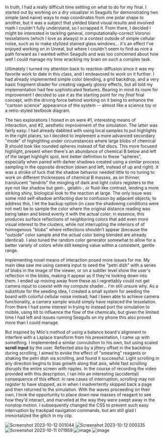 In truth, I had a really difficult time settling on what to do for my final. I started out by working on a dry visualizer in Seagulls for demonstrating two simple (and naive) ways to map coordinates from one polar shape to another, but it was a subject that yielded bland visual results and involved math I couldn't fully understand, so I scrapped it. From there, I decided I might be interested in tackling general, computationally-correct Voronoi tesselations (which I love as always) in a context outside of simple cellular noise, such as to make stylized stained glass windows... it's an effect I've enjoyed working on in Unreal, but where I couldn't seem to find as nice a path forward as I wanted within Seagulls and was too concerned about how well I could manage my time wracking my brain on such a complex task.

Ultimately I turned my attention back to reaction-diffusion since it was my favorite work to date in this class, and I endeavored to work on it further. I had already implemented simple color blending, a grid backdrop, and a very basic fragment shader for creating vaguely glossy effects, but all told my implementation had few sophisticated features. Bearing in mind its room for improvement I decided to use it as the starting point for my _final_ final concept, with the driving force behind working on it being to enhance the "cartoon science" appearance of the system -- almost like a science toy or a retro-styled textbook diagram.

The two explorations I honed in on were #1, interesting means of interaction, and #2, aesthetic improvement of the simulation. The latter was fairly easy: I had already dabbled with using local samples to put highlights in the right places, so I decided to implement a more advanced secondary "mode" of highighting under circumstances where large blobs of chemical B should look like rounded spheres instead of flat discs. This more focused highlight, present when there's an abundance of chemical B below and left of the target highlight spot, lent better definition to these "spheres", especially when paired with darker shadows created using a similar process sampling in the opposite direction (down and left, instead of up and right). It was a stroke of luck that the shadow behavior needed little to no tuning to work on different thicknesses of chemical B masses, as on thinner, translucent "tendrils" the mingling of dark and light colors registers to the eye not like shadow but gem-, gelatin-, or fluid-like contrast, lending a more striking shiny, biological look to the reaction at large. The only issue was some mild self-shadow artifacting due to confusion by adjacent objects; to address this, I let the backup option (in case the shadowing conditions were not met) be to sample the color where the original distance reading was being taken and blend evenly it with the actual color; in essence, this produces surface reflections of neighboring colors that add even more visual interest to the clusters, while not interrupting the interiors of of homogenous "blobs" where reflections shouldn't appear (because the "outside" color sample and the actual color being blended are already identical). I also tuned the random color generator somewhat to allow for a better variety of colors while still keeping value within a consistent, gentle range.

Implementing novel means of interaction posed more issues for me. My main idea saw me using camera input to seed the "petri dish" with a series of blobs in the image of the viewer, or on a subtler level show the user's reflection in the blobs, making it appear as if they're looking down into them. I ended up moving away from these as I regrettably could not get camera input to coexist with my compute shader... I'm still unsure why. As a substitute for the seeding idea, I created a small system for seeding the board with colorful cellular noise instead; had I been able to achieve camera functionality, a camera sample would simply have replaced the tesselation. From there I had some interest in trying to instead port the simulation to mobile, using tilt to influence the flow of the chemicals, but given the limited time I had left and issues running Seagulls on my phone this also proved more than I could manage.

But inspired by Milo's method of using a balance board's alignment to interfere with a Laplace transform from his presentation, I came up with something. I implemented a similar convulution to his own, but using scaled **scroll input** by the user. Reflected also by a jittery offset in the backdrop during scrolling, I aimed to evoke the effect of "smearing" reagants or shaking the petri dish via scrolling, and found it successful. Light scrolling in any direction begins to bias growth along that axis, while fast scrolling disrupts the entire screen with ripples. In the course of recording the video provided with this description, I ran into an interesting (accidental) consequence of this effect: in rare cases of interruption, scrolling may not register to have stopped, as in when I inadvertently skipped back a page and then returned to the simulation. With the waves proceeding on their own, I took the opportunity to place down new masses of reagant to see how they'd interact, and marveled at the way they were swept away in the nonstop motion. I subsequently changed the CSS to prevent such easy interruption by trackpad navigation commands, but am still glad I immortalized the glitch in my clip.

![Screenshot 2023-10-12 001044](https://github.com/DataPointBeing/JEC-IMGD4099/assets/39743767/2dc44c6e-8df8-45f7-8d9c-d77372c8ab30)
![Screenshot 2023-10-12 000335](https://github.com/DataPointBeing/JEC-IMGD4099/assets/39743767/f8711ca3-cb44-45bd-b49f-4293bf3310e5)
![Screenshot 2023-10-11 071959](https://github.com/DataPointBeing/JEC-IMGD4099/assets/39743767/7f1cc629-9aec-4a76-b197-70cd863a1f11)
![image](https://github.com/DataPointBeing/JEC-IMGD4099/assets/39743767/23373b20-575a-44df-bf2f-dcb3a33c86d1)
![image](https://github.com/DataPointBeing/JEC-IMGD4099/assets/39743767/40e0abb3-3389-4aa1-a9cb-c8e79d2451a0)


